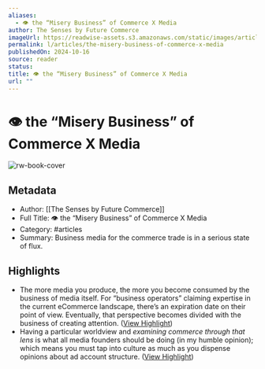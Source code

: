 ```yaml
---
aliases:
  - 👁️ the “Misery Business” of Commerce X Media
author: The Senses by Future Commerce
imageUrl: https://readwise-assets.s3.amazonaws.com/static/images/article4.6bc1851654a0.png
permalink: l/articles/the-misery-business-of-commerce-x-media
publishedOn: 2024-10-16
source: reader
status: 
title: 👁️ the “Misery Business” of Commerce X Media
url: ""
---
```

# 👁️ the “Misery Business” of Commerce X Media

![rw-book-cover](https://readwise-assets.s3.amazonaws.com/static/images/article4.6bc1851654a0.png)

## Metadata

- Author: [[The Senses by Future Commerce]]
- Full Title: 👁️ the “Misery Business” of Commerce X Media
- Category: #articles
- Summary: Business media for the commerce trade is in a serious state of flux.

## Highlights

- The more media you produce, the more you become consumed by the business of media itself. For “business operators” claiming expertise in the current eCommerce landscape, there’s an expiration date on their point of view. Eventually, that perspective becomes divided with the business of creating attention. ([View Highlight](https://read.readwise.io/read/01jae31xztaq1mv5e2a41kkkgg))
- Having a particular worldview and _examining commerce through that lens_ is what all media founders should be doing (in my humble opinion); which means you must tap into culture as much as you dispense opinions about ad account structure. ([View Highlight](https://read.readwise.io/read/01jae3464sj8t1j1sb97xzxdv8))
